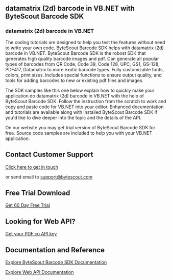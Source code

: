 ## datamatrix (2d) barcode in VB.NET with ByteScout Barcode SDK

### datamatrix (2d) barcode in VB.NET

The coding tutorials are designed to help you test the features without need to write your own code. ByteScout Barcode SDK helps with datamatrix (2d) barcode in VB.NET. ByteScout Barcode SDK is the robost SDK that generates high quality barcode images and pdf. Can generate all popular types of barcodes from QR Code, Code 39, Code 128, UPC, GS1, GS-128, PDF417, Datamatrix to more exotic barcode types. Fully customizable fonts, colors, print sizes. Includes special functions to ensure output quality, and tools for adding barcodes to new or existing pdf files and images.

The SDK samples like this one below explain how to quickly make your application do datamatrix (2d) barcode in VB.NET with the help of ByteScout Barcode SDK. Follow the instruction from the scratch to work and copy and paste code for VB.NET into your editor. Enhanced documentation and tutorials are available along with installed ByteScout Barcode SDK if you'd like to dive deeper into the topic and the details of the API.

On our website you may get trial version of ByteScout Barcode SDK for free. Source code samples are included to help you with your VB.NET application.

## Contact Customer Support

[Click here to get in touch](https://bytescout.zendesk.com/hc/en-us/requests/new?subject=ByteScout%20Barcode%20SDK%20Question)

or send email to [support@bytescout.com](mailto:support@bytescout.com?subject=ByteScout%20Barcode%20SDK%20Question) 

## Free Trial Download

[Get 60 Day Free Trial](https://bytescout.com/download/web-installer?utm_source=github-readme)

## Looking for Web API? 

[Get your PDF.co API key](https://pdf.co/documentation/api?utm_source=github-readme)

## Documentation and Reference

[Explore ByteScout Barcode SDK Documentation](https://bytescout.com/documentation/index.html?utm_source=github-readme)

[Explore Web API Documentation](https://pdf.co/documentation/api?utm_source=github-readme)